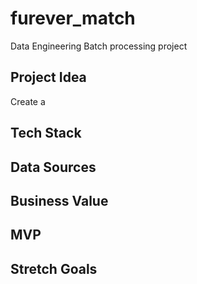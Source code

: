 # furever_match
Data Engineering Batch processing project

## Project Idea
Create a 

## Tech Stack

## Data Sources

## Business Value

## MVP

## Stretch Goals

